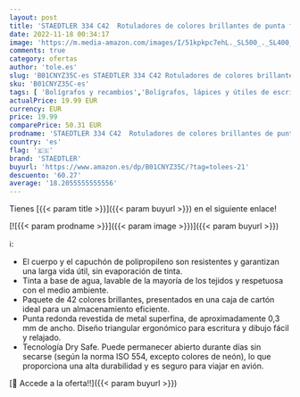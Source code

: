 ```yaml
---
layout: post
title: 'STAEDTLER 334 C42  Rotuladores de colores brillantes de punta fina multicolor Triplus Fineliner  Punta revestida de metal  ergonómico  lavable  Pack de 42 marcadores'
date: 2022-11-18 00:34:17
image: 'https://m.media-amazon.com/images/I/51kpkpc7ehL._SL500_._SL400_.jpg'
comments: true
category: ofertas
author: 'tole.es'
slug: 'B01CNYZ35C-es STAEDTLER 334 C42 Rotuladores de colores brillantes de...'
sku: 'B01CNYZ35C-es'
tags: [ 'Bolígrafos y recambios','Bolígrafos, lápices y útiles de escritura','Oficina y papelería','Rotuladores de punta fina','rotuladores','staedtler','🇪🇸', ]
actualPrice: 19.99 EUR
currency: EUR
price: 19.99
comparePrice: 50.31 EUR
prodname: 'STAEDTLER 334 C42  Rotuladores de colores brillantes de punta fina multicolor Triplus Fineliner  Punta revestida de metal  ergonómico  lavable  Pack de 42 marcadores'
country: 'es'
flag: '🇪🇸'
brand: 'STAEDTLER'
buyurl: 'https://www.amazon.es/dp/B01CNYZ35C/?tag=tolees-21'
descuento: '60.27'
average: '18.2055555555556'
---
```


Tienes [{{< param title >}}]({{< param buyurl >}}) en el siguiente enlace!

[![{{< param prodname >}}]({{< param image >}})]({{< param buyurl >}})

ℹ️:

- El cuerpo y el capuchón de polipropileno son resistentes y garantizan una larga vida útil, sin evaporación de tinta.
- Tinta a base de agua, lavable de la mayoría de los tejidos y respetuosa con el medio ambiente.
- Paquete de 42 colores brillantes, presentados en una caja de cartón ideal para un almacenamiento eficiente.
- Punta redonda revestida de metal superfina, de aproximadamente 0,3 mm de ancho. Diseño triangular ergonómico para escritura y dibujo fácil y relajado.
- Tecnología Dry Safe. Puede permanecer abierto durante días sin secarse (según la norma ISO 554, excepto colores de neón), lo que proporciona una alta durabilidad y es seguro para viajar en avión.

[🛒 Accede a la oferta!!]({{< param buyurl >}})
